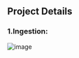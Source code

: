 ## Project Details
### 1.Ingestion:
![image](https://github.com/Aritra469/de_project1_synapse/assets/171404393/39152af4-ea2d-4176-aed0-aa95315b73a1)


